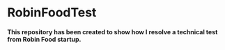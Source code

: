 # RobinFoodTest

#### This repository has been created to show how I resolve a technical test from Robin Food startup.